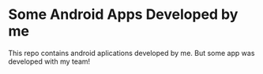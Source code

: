 # Some Android Apps Developed by me
This repo contains android aplications developed by me. But some app was developed with my team!
